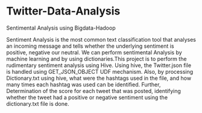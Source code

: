 # Twitter-Data-Analysis
Sentimental Analysis using Bigdata-Hadoop

Sentiment Analysis is the most common text classification tool that analyses an incoming message and tells whether the underlying sentiment is positive, negative our neutral. We can perform sentimental Analysis by machine learning and by using dictionaries.This project is to perform the rudimentary sentiment analysis using Hive. Using hive, the Twitter.json file is handled using GET_JSON_OBJECT UDF mechanism. Also, by processing Dictionary.txt using hive, what were the hashtags used in the file, and how many times each hashtag was used can be identified. Further, Determination of the score for each tweet that was posted, identifying whether the tweet had a positive or negative sentiment using the dictionary.txt file is done.
